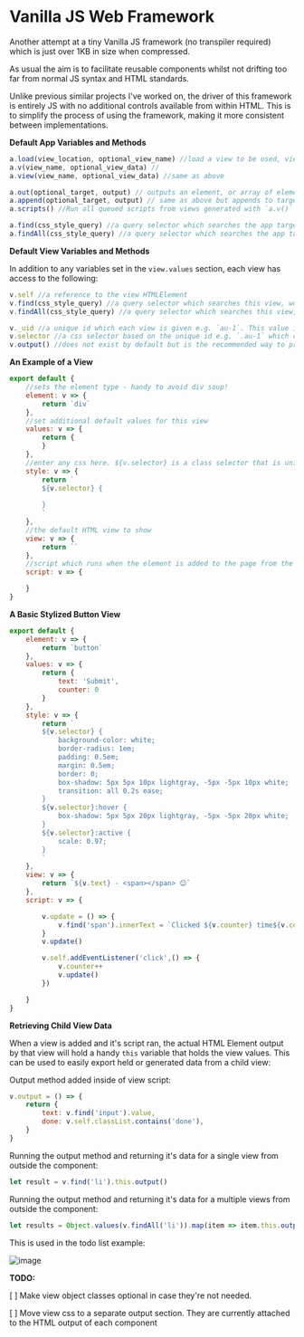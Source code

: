 # Vanilla JS Web Framework

Another attempt at a tiny Vanilla JS framework (no transpiler required) which is just over 1KB in size when compressed.

As usual the aim is to facilitate reusable components whilst not drifting too far from normal JS syntax and HTML standards.

Unlike previous similar projects I've worked on, the driver of this framework is entirely JS with no additional controls available from within HTML. This is to simplify the process of using the framework, making it more consistent between implementations.  

**Default App Variables and Methods**

```javascript
a.load(view_location, optional_view_name) //load a view to be used, view name, used to call a view, is optional and will default to the filename minus the extension
a.v(view_name, optional_view_data) //
a.view(view_name, optional_view_data) //same as above

a.out(optional_target, output) // outputs an element, or array of elements to the target. An element can also be dynamically created by providing an html string. if only output is provided then the output will be renedered to to the app target (usually document.body)  
a.append(optional_target, output) // same as above but appends to target end without clearing
a.scripts() //Run all queued scripts from views generated with `a.v()` or `a.view()`. Views need to have been added to the page before running this. This method is likely to be removed/changed to simplify implementation

a.find(css_style_query) //a query selector which searches the app target (by defaul the `document`), works like document.querySelector
a.findAll(css_style_query) //a query selector which searches the app target (by defaul the `document`), works like document.querySelectorAll
```

**Default View Variables and Methods**

In addition to any variables set in the `view.values` section, each view has access to the following:

```javascript
v.self //a reference to the view HTMLElement
v.find(css_style_query) //a query selector which searches this view, works like v.self.querySelector
v.findAll(css_style_query) //a query selector which searches this view, works like v.self.querySelectorAll

v._uid //a unique id which each view is given e.g. `au-1`. This value is incremented as opposed to randmized for cleaner HTML output
v.selector //a css selector based on the unique id e.g. `.au-1` which could also be used in JS if need be
v.output() //does not exist by default but is the recommended way to provide output from a view
```


**An Example of a View**

```javascript
export default {
    //sets the element type - handy to avoid div soup!
    element: v => {
        return `div`
    },
    //set additional default values for this view
    values: v => {
        return {
        }
    },
    //enter any css here. ${v.selector} is a class selector that is unique to this element
    style: v => {
        return `
        ${v.selector} {
            
        }
        `
    },
    //the default HTML view to show
    view: v => {
        return ``
    },
    //script which runs when the element is added to the page from the `a.render` method
    script: v => {

    }
}
```


**A Basic Stylized Button View**
```javascript
export default {
    element: v => {
        return `button`
    },
    values: v => {
        return {
            text: 'Submit',
            counter: 0
        }
    },
    style: v => {
        return `
        ${v.selector} {
            background-color: white;
            border-radius: 1em;
            padding: 0.5em;
            margin: 0.5em;
            border: 0;
            box-shadow: 5px 5px 10px lightgray, -5px -5px 10px white;
            transition: all 0.2s ease;
        }
        ${v.selector}:hover {
            box-shadow: 5px 5px 20px lightgray, -5px -5px 20px white;
        }
        ${v.selector}:active {
            scale: 0.97;
        }
        `
    },
    view: v => {
        return `${v.text} - <span></span> 😊`
    },
    script: v => {

        v.update = () => {
            v.find('span').innerText = `Clicked ${v.counter} time${v.counter!==1?'s':''}`
        }
        v.update()

        v.self.addEventListener('click',() => {
            v.counter++
            v.update()
        })

    }
}
```

**Retrieving Child View Data**

When a view is added and it's script ran, the actual HTML Element output by that view will hold a handy `this` variable that holds the view values. This can be used to easily export held or generated data from a child view:

Output method added inside of view script:
```javascript
v.output = () => {
    return {
        text: v.find('input').value,
        done: v.self.classList.contains('done'),
    }
}
```

Running the output method and returning it's data for a single view from outside the component:
```javascript
let result = v.find('li').this.output()
```

Running the output method and returning it's data for a multiple views from outside the component:
```javascript
let results = Object.values(v.findAll('li')).map(item => item.this.output())
```


This is used in the todo list example:

![image](https://user-images.githubusercontent.com/13086157/198842914-86c7b14e-492c-4954-8d59-5449de130ff6.png)




**TODO:**

[ ] Make view object classes optional in case they're not needed.

[ ] Move view css to a separate output section. They are currently attached to the HTML output of each component

